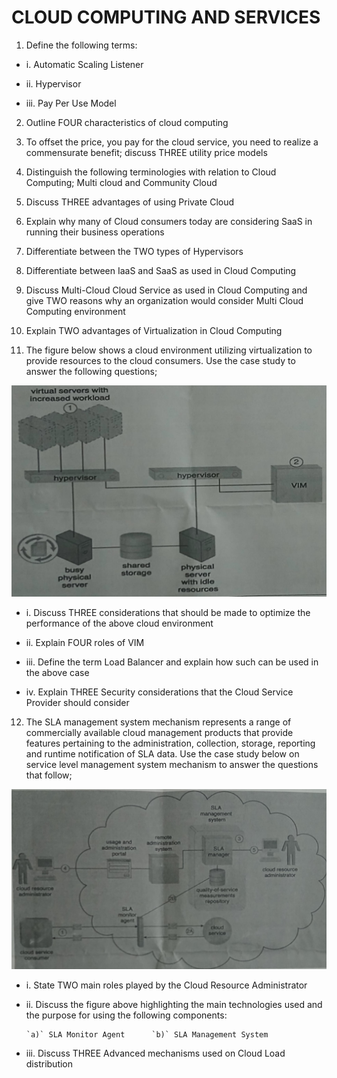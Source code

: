 ﻿# CLOUD COMPUTING AND SERVICES

1. Define the following terms:

- i. Automatic Scaling Listener

- ii. Hypervisor

- iii. Pay Per Use Model

2. Outline FOUR characteristics of cloud computing

3. To offset the price, you pay for the cloud service, you need to realize a commensurate benefit; discuss THREE utility price models

4. Distinguish the following terminologies with relation to Cloud Computing; Multi cloud and Community Cloud

5. Discuss THREE advantages of using Private Cloud

6. Explain why many of Cloud consumers today are considering SaaS in running their business operations

7. Differentiate between the TWO types of Hypervisors

8. Differentiate between IaaS and SaaS as used in Cloud Computing

9. Discuss Multi-Cloud Cloud Service as used in Cloud Computing and give TWO reasons why an organization would consider Multi Cloud Computing environment

10. Explain TWO advantages of Virtualization in Cloud Computing

11. The figure below shows a cloud environment utilizing virtualization to provide resources to the cloud consumers. Use the case study to answer the following questions;

![cloud network](images/cloudnet.jpg)

- i. Discuss THREE considerations that should be made to optimize the performance of the above cloud environment

- ii. Explain FOUR roles of VIM

- iii. Define the term Load Balancer and explain how such can be used in the above case

- iv. Explain THREE Security considerations that the Cloud Service Provider should consider

12. The SLA management system mechanism represents a range of commercially available cloud management products that provide features pertaining to the administration, collection, storage, reporting and runtime notification of SLA data. Use the case study below on service level management system mechanism to answer the questions that follow;

![SLA management system](images/sla.jpg)

- i. State TWO main roles played by the Cloud Resource Administrator

- ii. Discuss the figure above highlighting the main technologies used and the purpose for using the following components:

      `a)` SLA Monitor Agent      `b)` SLA Management System

- iii. Discuss THREE Advanced mechanisms used on Cloud Load distribution
